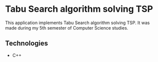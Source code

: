 # Tabu Search algorithm solving TSP
This application implements Tabu Search algorithm solving TSP. It was made during my 5th semester of Computer Science studies.
## Technologies
* C++
